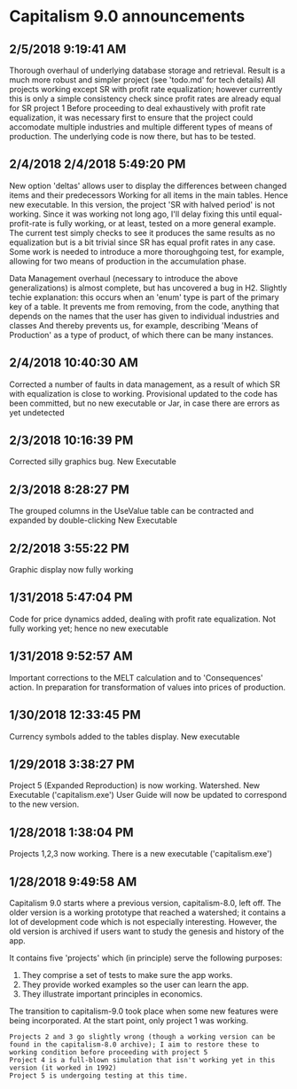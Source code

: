 # Capitalism 9.0 announcements

## 2/5/2018 9:19:41 AM 

Thorough overhaul of underlying database storage and retrieval.
Result is a much more robust and simpler project (see 'todo.md' for tech details)
All projects working except SR with profit rate equalization; however currently this is only a simple consistency check since profit rates are already equal for SR project 1
Before proceeding to deal exhaustively with profit rate equalization, it was necessary first to ensure that the project could accomodate multiple industries and multiple different types of means of production. The underlying code is now there, but has to be tested.

## 2/4/2018 2/4/2018 5:49:20 PM 

New option 'deltas' allows user to display the differences between changed items and their predecessors
Working for all items in the main tables.
Hence new executable.
In this version, the project 'SR with halved period' is not working. 
Since it was working not long ago, I'll delay fixing this until equal-profit-rate is fully working, or at least, tested on a more general example.
The current test simply checks to see it produces the same results as no equalization but is a bit trivial since SR has equal profit rates in any case.
Some work is needed to introduce a more thoroughgoing test, for example, allowing for two means of production in the accumulation phase.

Data Management overhaul (necessary to introduce the above generalizations) is almost complete, but has uncovered a bug in H2. 
Slightly techie explanation: this occurs when an 'enum' type is part of the primary key of a table.
It prevents me from removing, from the code, anything that depends on the names that the user has given to individual industries and classes
And thereby prevents us, for example, describing 'Means of Production' as a type of product, of which there can be many instances.

## 2/4/2018 10:40:30 AM 

Corrected a number of faults in data management, as a result of which SR with equalization is close to working.
Provisional updated to the code has been committed, but no new executable or Jar, in case there are errors as yet undetected

## 2/3/2018 10:16:39 PM 

Corrected silly graphics bug.
New Executable

## 2/3/2018 8:28:27 PM 

The grouped columns in the UseValue table can be contracted and expanded by double-clicking
New Executable

## 2/2/2018 3:55:22 PM 

Graphic display now fully working

## 1/31/2018 5:47:04 PM 

Code for price dynamics added, dealing with profit rate equalization.
Not fully working yet; hence no new executable

## 1/31/2018 9:52:57 AM 

Important corrections to the MELT calculation and to 'Consequences' action.
In preparation for transformation of values into prices of production.

## 1/30/2018 12:33:45 PM 

Currency symbols added to the tables display.
New executable

## 1/29/2018 3:38:27 PM 

Project 5 (Expanded Reproduction) is now working.
Watershed.
New Executable ('capitalism.exe')
User Guide will now be updated to correspond to the new version.

## 1/28/2018 1:38:04 PM 

Projects 1,2,3 now working.
There is a new executable ('capitalism.exe')

## 1/28/2018 9:49:58 AM

Capitalism 9.0 starts where a previous version, capitalism-8.0, left off. The older version is a working prototype that reached a watershed; it contains a lot of development code which is not especially interesting. However, the old version is archived if users want to study the genesis and history of the app.

It contains five 'projects' which (in principle) serve the following purposes:

1. They  comprise a set of tests to make sure the app works.
2. They provide worked examples so the user can learn the app.
3. They illustrate important principles in economics.

The transition to capitalism-9.0 took place when some new features were being incorporated. At the start point, only project 1 was working.

	Projects 2 and 3 go slightly wrong (though a working version can be found in the capitalism-8.0 archive); I aim to restore these to working condition before proceeding with project 5
	Project 4 is a full-blown simulation that isn't working yet in this version (it worked in 1992)
	Project 5 is undergoing testing at this time.
